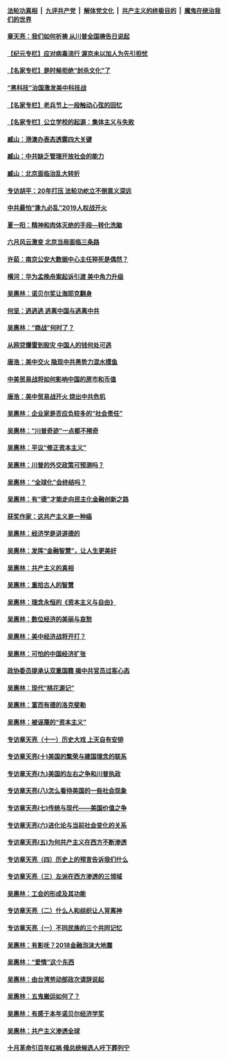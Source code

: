 

####  [法轮功真相](../../../../basic/blob/master/README.md?t=06170731) &nbsp;|&nbsp; [九评共产党](../../../../9ping.md/blob/master/README.md?t=06170731) &nbsp;|&nbsp; [解体党文化](../../../../jtdwh.md/blob/master/README.md?t=06170731)  &nbsp;|&nbsp; [共产主义的终极目的](../../../../gczydzjmd.md/blob/master/README.md?t=06170731) &nbsp;|&nbsp; [魔鬼在统治我们的世界](../../../../mgztzwmdsj.md/blob/master/README.md?t=06170731) 

#### [章天亮：我们如何祈祷 从川普全国祷告日说起](../pages/nsc423/n11944627.md?t=06170731) 

#### [【纪元专栏】应对病毒流行 渥京未以加人为先引担忧](../pages/nsc423/n11875714.md?t=06170731) 

#### [【名家专栏】是时候拒绝“封杀文化”了](../pages/nsc423/n11814093.md?t=06170731) 

#### [“黑科技”治国激发美中科技战](../pages/nsc423/n11638056.md?t=06170731) 

#### [【名家专栏】老兵节上一段触动心弦的回忆](../pages/nsc423/n11646016.md?t=06170731) 

#### [【名家专栏】公立学校的起源：集体主义与失败](../pages/nsc423/n11601833.md?t=06170731) 

#### [臧山：港澳办表态透露四大关键](../pages/nsc423/n11421628.md?t=06170731) 

#### [臧山：中共缺乏管理开放社会的能力](../pages/nsc423/n11407457.md?t=06170731) 

#### [臧山：北京面临治乱大转折](../pages/nsc423/n11406895.md?t=06170731) 

#### [专访胡平：20年打压 法轮功屹立不倒意义深远](../pages/nsc423/n11398800.md?t=06170731) 

#### [中共最怕“逢九必乱”2019人权战开火](../pages/nsc423/n11385248.md?t=06170731) 

#### [夏一阳：精神和肉体灭绝的手段—转化洗脑](../pages/nsc423/n11368250.md?t=06170731) 

#### [六月风云激变 北京当局面临三条路](../pages/nsc423/n11313668.md?t=06170731) 

#### [许茹：南京公安大数据中心主任猝死是偶然？](../pages/nsc423/n11064744.md?t=06170731) 

#### [横河：华为孟晚舟案起诉引渡 美中角力升级](../pages/nsc423/n11027230.md?t=06170731) 

#### [吴惠林：诺贝尔奖让海耶克翻身](../pages/nsc423/n10890049.md?t=06170731) 

#### [何坚：逃逃逃 逃离中国与逃离中共](../pages/nsc423/n10592891.md?t=06170731) 

#### [吴惠林：“商战”何时了？](../pages/nsc423/n10573558.md?t=06170731) 

#### [从网贷爆雷到股灾 中国人的钱何处可逃](../pages/nsc423/n10572800.md?t=06170731) 

#### [唐浩：美中交火 隐现中共黑势力混水摸鱼](../pages/nsc423/n10544040.md?t=06170731) 

#### [中美贸易战将如何影响中国的房市和币值](../pages/nsc423/n10543697.md?t=06170731) 

#### [唐浩：美中贸易战开火 烧出中共危机](../pages/nsc423/n10540126.md?t=06170731) 

#### [吴惠林：企业家是否应负较多的“社会责任”](../pages/nsc423/n10535022.md?t=06170731) 

#### [吴惠林：“川普奇迹”一点都不稀奇](../pages/nsc423/n10512808.md?t=06170731) 

#### [吴惠林：平议“修正资本主义”](../pages/nsc423/n10495724.md?t=06170731) 

#### [吴惠林：川普的外交政策可预测吗？](../pages/nsc423/n10462387.md?t=06170731) 

#### [吴惠林：“全球化”会终结吗？](../pages/nsc423/n10452838.md?t=06170731) 

#### [吴惠林：有“德”才能走向民主化金融创新之路](../pages/nsc423/n10432292.md?t=06170731) 

#### [获奖作家：这共产主义是一种癌](../pages/nsc423/n10431541.md?t=06170731) 

#### [吴惠林：经济学是讲道德的](../pages/nsc423/n10398014.md?t=06170731) 

#### [吴惠林：发挥“金融智慧”，让人生更美好](../pages/nsc423/n10375019.md?t=06170731) 

#### [吴惠林：共产主义的真相](../pages/nsc423/n10351394.md?t=06170731) 

#### [吴惠林：重拾古人的智慧](../pages/nsc423/n10337691.md?t=06170731) 

#### [吴惠林：理念永恒的《资本主义与自由》](../pages/nsc423/n10316274.md?t=06170731) 

#### [吴惠林：数位经济的美丽与哀愁](../pages/nsc423/n10292946.md?t=06170731) 

#### [吴惠林：美中经济战将开打？](../pages/nsc423/n10258825.md?t=06170731) 

#### [吴惠林：可怕的中国经济扩张](../pages/nsc423/n10219147.md?t=06170731) 

#### [政协委员提承认双重国籍 揭中共官员过客心态](../pages/nsc423/n10208809.md?t=06170731) 

#### [吴惠林：现代“桃花源记”](../pages/nsc423/n10185234.md?t=06170731) 

#### [吴惠林：富而有德的洛克斐勒](../pages/nsc423/n10142264.md?t=06170731) 

#### [吴惠林：被诬蔑的“资本主义”](../pages/nsc423/n10124816.md?t=06170731) 

#### [专访章天亮（十一）历史大戏 上天自有安排](../pages/nsc423/n10094905.md?t=06170731) 

#### [专访章天亮(十)美国的繁荣与建国理念的联系](../pages/nsc423/n10094899.md?t=06170731) 

#### [专访章天亮(九)美国的左右之争和川普执政](../pages/nsc423/n10094889.md?t=06170731) 

#### [专访章天亮(八)怎么看待美国的一些社会现象](../pages/nsc423/n10094857.md?t=06170731) 

#### [专访章天亮(七)传统与现代——美国价值之争](../pages/nsc423/n10093140.md?t=06170731) 

#### [专访章天亮(六)进化论与当前社会变化的关系](../pages/nsc423/n10092036.md?t=06170731) 

#### [专访章天亮(五)为何共产主义在西方不断渗透](../pages/nsc423/n10083620.md?t=06170731) 

#### [专访章天亮（四）历史上的预言告诉我们什么](../pages/nsc423/n10083606.md?t=06170731) 

#### [专访章天亮（三）左派在西方渗透的三领域](../pages/nsc423/n10081115.md?t=06170731) 

#### [吴惠林：工会的形成及其功能](../pages/nsc423/n10080633.md?t=06170731) 

#### [专访章天亮（二）什么人和组织让人背离神](../pages/nsc423/n10076637.md?t=06170731) 

#### [专访章天亮（一）不同民族的三个共同记忆](../pages/nsc423/n10074188.md?t=06170731) 

#### [吴惠林：有影呒？2018金融泡沫大地震](../pages/nsc423/n10040534.md?t=06170731) 

#### [吴惠林：“爱情”这个东西](../pages/nsc423/n10019423.md?t=06170731) 

#### [吴惠林：由台湾劳动部政次请辞说起](../pages/nsc423/n9979679.md?t=06170731) 

#### [吴惠林：五鬼搬运如何了？](../pages/nsc423/n9925338.md?t=06170731) 

#### [吴惠林：有感于本年诺贝尔经济学奖](../pages/nsc423/n9871883.md?t=06170731) 

#### [吴惠林：共产主义渗透全球](../pages/nsc423/n9812748.md?t=06170731) 

#### [十月革命引百年红祸 俄总统候选人吁下葬列宁](../pages/nsc423/n9810182.md?t=06170731) 

